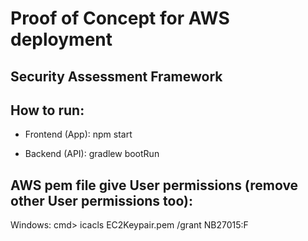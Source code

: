 # Proof of Concept for AWS deployment
## Security Assessment Framework


## How to run:
- Frontend (App): npm start

- Backend (API): gradlew bootRun

## AWS pem file give User permissions (remove other User permissions too):
Windows: cmd> icacls EC2Keypair.pem /grant NB27015:F
